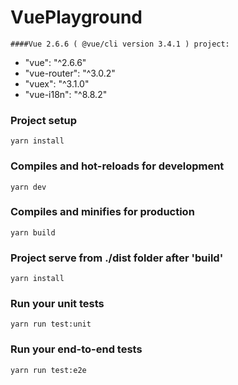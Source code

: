 # VuePlayground
```
####Vue 2.6.6 ( @vue/cli version 3.4.1 ) project:
```
+ "vue": "^2.6.6"
+ "vue-router": "^3.0.2"
+ "vuex": "^3.1.0"
+ "vue-i18n": "^8.8.2"

### Project setup
```
yarn install
```

### Compiles and hot-reloads for development
```
yarn dev
```

### Compiles and minifies for production
```
yarn build
```
### Project serve from ./dist folder after 'build'
```
yarn install
```
### Run your unit tests
```
yarn run test:unit
```

### Run your end-to-end tests
```
yarn run test:e2e
```